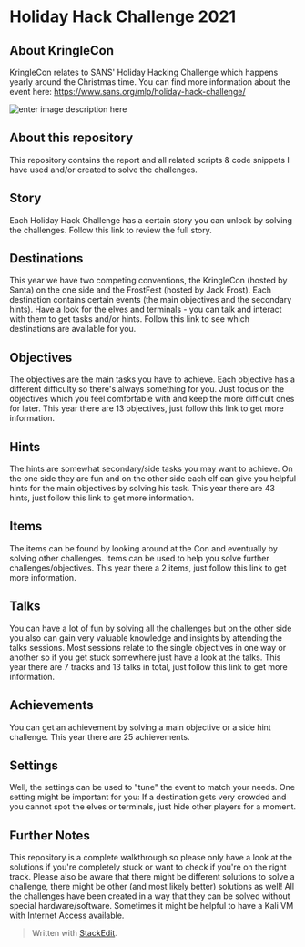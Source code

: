 
# Holiday Hack Challenge 2021
## About KringleCon
KringleCon relates to SANS' Holiday Hacking Challenge which happens yearly around the Christmas time. You can find more information about the event here: https://www.sans.org/mlp/holiday-hack-challenge/

![enter image description here](https://images.contentstack.io/v3/assets/blt36c2e63521272fdc/blt3df4f4efd480f7ca/61ac2c72c7c3037339ab466a/RANGES_2021_Holiday_740x370_Custom_@2X.jpg)
## About this repository
This repository contains the report and all related scripts & code snippets I have used and/or created to solve the challenges.
## Story
Each Holiday Hack Challenge has a certain story you can unlock by solving the challenges. Follow this link to review the full story.
## Destinations
This year we have two competing conventions, the KringleCon (hosted by Santa) on the one side and the FrostFest (hosted by Jack Frost).
Each destination contains certain events (the main objectives and the secondary hints). Have a look for the elves and terminals - you can talk and interact with them to get tasks and/or hints.
Follow this link to see which destinations are available for you. 
## Objectives
The objectives are the main tasks you have to achieve. Each objective has a different difficulty so there's always something for you. Just focus on the objectives which you feel comfortable with and keep the more difficult ones for later. 
This year there are 13 objectives, just follow this link to get more information.
## Hints
The hints are somewhat secondary/side tasks you may want to achieve. On the one side they are fun and on the other side each elf can give you helpful hints for the main objectives by solving his task.
This year there are 43 hints, just follow this link to get more information.
## Items
The items can be found by looking around at the Con and eventually by solving other challenges. Items can be used to help you solve further challenges/objectives.
This year there a 2 items, just follow this link to get more information.
## Talks
You can have a lot of fun by solving all the challenges but on the other side you also can gain very valuable knowledge and insights by attending the talks sessions. Most sessions relate to the single objectives in one way or another so if you get stuck somewhere just have a look at the talks.
This year there are 7 tracks and 13 talks in total, just follow this link to get more information.
## Achievements
You can get an achievement by solving a main objective or a side hint challenge. 
This year there are 25 achievements.
## Settings
Well, the settings can be used to "tune" the event to match your needs. One setting might be important for you: If a destination gets very crowded and you cannot spot the elves or terminals, just hide other players for a moment.
## Further Notes
This repository is a complete walkthrough so please only have a look at the solutions if you're completely stuck or want to check if you're on the right track.
Please also be aware that there might be different solutions to solve a challenge, there might be other (and most likely better) solutions as well!
All the challenges have been created in a way that they can be solved without special hardware/software. Sometimes it might be helpful to have a Kali VM with Internet Access available. 

> Written with [StackEdit](https://stackedit.io/).
